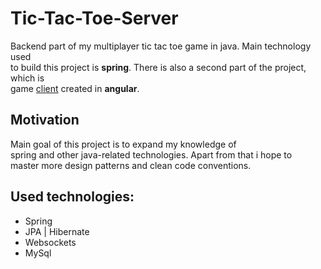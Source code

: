 # Tic-Tac-Toe-Server

Backend part of my multiplayer tic tac toe game in java. Main technology used\
to build this project is **spring**. There is also a second part of the project, which is\
game [client](https://github.com/maciejplis/Tic-Tac-Toe-Client) created in **angular**.

## Motivation
Main goal of this project is to expand my knowledge of\
spring and other java-related technologies. Apart from that i hope to\
master more design patterns and clean code conventions.

## Used technologies:
- Spring
- JPA | Hibernate
- Websockets
- MySql
